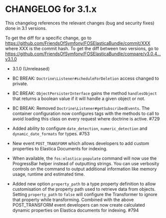 CHANGELOG for 3.1.x
===================

This changelog references the relevant changes (bug and security fixes) done
in 3.1 versions.

To get the diff for a specific change, go to
https://github.com/FriendsOfSymfony/FOSElasticaBundle/commit/XXX where XXX is
the commit hash. To get the diff between two versions, go to
https://github.com/FriendsOfSymfony/FOSElasticaBundle/compare/v3.0.4...v3.1.0

* 3.1.0 (Unreleased)

 * BC BREAK: `Doctrine\Listener#scheduleForDeletion` access changed to private.
 * BC BREAK: `ObjectPersisterInterface` gains the method `handlesObject` that
   returns a boolean value if it will handle a given object or not.
 * BC BREAK: Removed `Doctrine\Listener#getSubscribedEvents`. The container
   configuration now configures tags with the methods to call to avoid loading
   this class on every request where doctrine is active. #729
 * Added ability to configure `date_detection`, `numeric_detection` and
   `dynamic_date_formats` for types. #753
 * New event `POST_TRANSFORM` which allows developers to add custom properties to
   Elastica Documents for indexing.
 * When available, the `fos:elastica:populate` command will now use the 
   ProgressBar helper instead of outputting strings. You can use verbosity
   controls on the command to output additional information like memory 
   usage, runtime and estimated time.
 * Added new option `property_path` to a type property definition to allow 
   customisation of the property path used to retrieve data from objects. 
   Setting `property_path` to `false` will configure the Transformer to ignore
   that property while transforming. Combined with the above POST_TRANSFORM event
   developers can now create calculated dynamic properties on Elastica documents
   for indexing. #794
